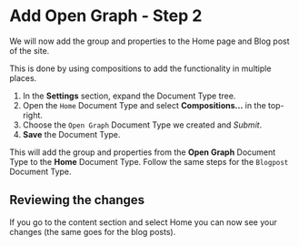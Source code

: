# Add Open Graph - Step 2

We will now add the group and properties to the Home page and Blog post of the site.

This is done by using compositions to add the functionality in multiple places.

1. In the **Settings** section, expand the Document Type tree.
2. Open the `Home` Document Type and select **Compositions...** in the top-right.
3. Choose the `Open Graph` Document Type we created and *Submit*.
4. **Save** the Document Type.

This will add the group and properties from the **Open Graph** Document Type to the **Home** Document Type. Follow the same steps for the `Blogpost` Document Type.

## Reviewing the changes

If you go to the content section and select Home you can now see your changes (the same goes for the blog posts).
